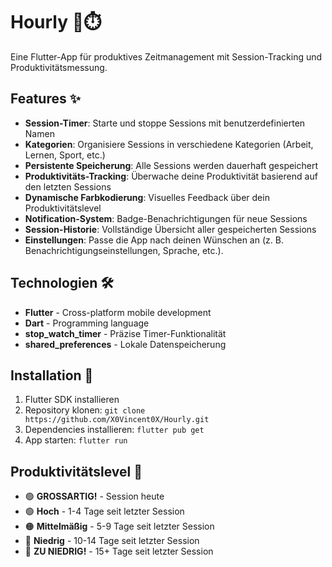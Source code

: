 # Hourly 📱⏱️

Eine Flutter-App für produktives Zeitmanagement mit Session-Tracking und Produktivitätsmessung.

## Features ✨

- **Session-Timer**: Starte und stoppe Sessions mit benutzerdefinierten Namen
- **Kategorien**: Organisiere Sessions in verschiedene Kategorien (Arbeit, Lernen, Sport, etc.)
- **Persistente Speicherung**: Alle Sessions werden dauerhaft gespeichert
- **Produktivitäts-Tracking**: Überwache deine Produktivität basierend auf den letzten Sessions
- **Dynamische Farbkodierung**: Visuelles Feedback über dein Produktivitätslevel
- **Notification-System**: Badge-Benachrichtigungen für neue Sessions
- **Session-Historie**: Vollständige Übersicht aller gespeicherten Sessions
- **Einstellungen**: Passe die App nach deinen Wünschen an (z. B. Benachrichtigungseinstellungen, Sprache, etc.).

## Technologien 🛠️

- **Flutter** - Cross-platform mobile development
- **Dart** - Programming language
- **stop_watch_timer** - Präzise Timer-Funktionalität
- **shared_preferences** - Lokale Datenspeicherung

## Installation 🚀

1. Flutter SDK installieren
2. Repository klonen: `git clone https://github.com/X0Vincent0X/Hourly.git`
3. Dependencies installieren: `flutter pub get`
4. App starten: `flutter run`

## Produktivitätslevel 🎯

- 🟢 **GROSSARTIG!** - Session heute
- 🟢 **Hoch** - 1-4 Tage seit letzter Session
- 🟠 **Mittelmäßig** - 5-9 Tage seit letzter Session
- 🔴 **Niedrig** - 10-14 Tage seit letzter Session
- 🔴 **ZU NIEDRIG!** - 15+ Tage seit letzter Session